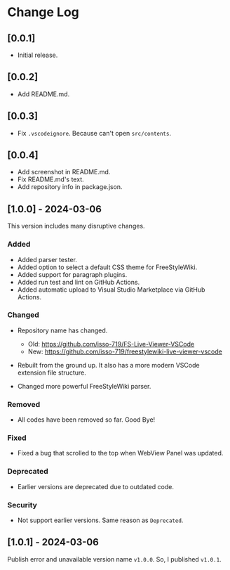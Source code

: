 # Change Log

## [0.0.1]

- Initial release.

## [0.0.2]

- Add README.md.

## [0.0.3]

- Fix `.vscodeignore`. Because can't open `src/contents`.

## [0.0.4]

- Add screenshot in README.md.
- Fix README.md's text.
- Add repository info in package.json.

## [1.0.0] - 2024-03-06

This version includes many disruptive changes.

### Added

- Added parser tester.
- Added option to select a default CSS theme for FreeStyleWiki.
- Added support for paragraph plugins.
- Added run test and lint on GitHub Actions.
- Added automatic upload to Visual Studio Marketplace via GitHub Actions.

### Changed

- Repository name has changed.
  - Old: https://github.com/isso-719/FS-Live-Viewer-VSCode
  - New: https://github.com/isso-719/freestylewiki-live-viewer-vscode

- Rebuilt from the ground up. It also has a more modern VSCode extension file structure.

- Changed more powerful FreeStyleWiki parser.

### Removed

- All codes have been removed so far. Good Bye!

### Fixed

- Fixed a bug that scrolled to the top when WebView Panel was updated.

### Deprecated

- Earlier versions are deprecated due to outdated code.

### Security

- Not support earlier versions. Same reason as `Deprecated`.

## [1.0.1] - 2024-03-06

Publish error and unavailable version name `v1.0.0`. So, I published `v1.0.1`.